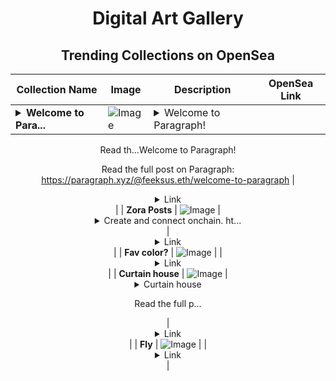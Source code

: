 <div align="center">

# Digital Art Gallery

## Trending Collections on OpenSea

| Collection Name                       | Image                                                                                     | Description                       | OpenSea Link                                                                                          |
|---------------------------------------|-------------------------------------------------------------------------------------------|-----------------------------------|--------------------------------------------------------------------------------------------------------|
| **<details><summary>Welcome to Para...</summary>Welcome to Paragraph!</details>** | ![Image](https://i.seadn.io/s/raw/files/7f2ad59ecf1d7eee4906087a9e4cba69.webp?w=500&auto=format?w=200&auto=format) | <details><summary>Welcome to Paragraph!

Read th...</summary>Welcome to Paragraph!

Read the full post on Paragraph: https://paragraph.xyz/@feeksus.eth/welcome-to-paragraph</details> | <details><summary>Link</summary>[Welcome to Paragraph!](https://opensea.io/collection/welcome-to-paragraph-155)</details> |
| **Zora Posts** | ![Image](https://i.seadn.io/s/raw/files/b452cf918860deb22db920f68adf404d.jpg?w=500&auto=format?w=200&auto=format) | <details><summary>Create and connect onchain. ht...</summary>Create and connect onchain. https://zora.co</details> | <details><summary>Link</summary>[Zora Posts](https://opensea.io/collection/zora-posts-11438)</details> |
| **Fav color?** | ![Image](https://raw.seadn.io/files/b6bd39dc0e8fd5c11e62d78922d1d2ef.svg?w=200&auto=format) |  | <details><summary>Link</summary>[Fav color?](https://opensea.io/collection/fav-color)</details> |
| **Curtain house** | ![Image](https://i.seadn.io/s/raw/files/3b7f0de22ed2af451e3abae27aac6fdc.webp?w=500&auto=format?w=200&auto=format) | <details><summary>Curtain house

Read the full p...</summary>Curtain house

Read the full post on Paragraph: https://brandondonnelly.com/curtain-house</details> | <details><summary>Link</summary>[Curtain house](https://opensea.io/collection/curtain-house)</details> |
| **Fly** | ![Image](https://i.seadn.io/s/raw/files/cae285c8e6d881586efe97cd549600c1.png?w=500&auto=format?w=200&auto=format) |  | <details><summary>Link</summary>[Fly](https://opensea.io/collection/fly-281)</details> |

</div>